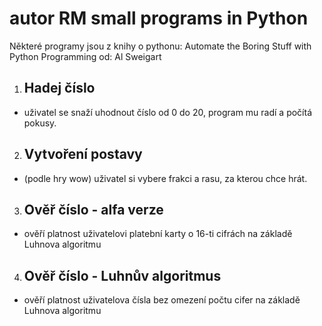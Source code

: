 # autor RM small programs in Python #
Některé programy jsou z knihy o pythonu: Automate the Boring Stuff with Python Programming od: Al Sweigart

1. ## Hadej číslo ##
- uživatel se snaží uhodnout číslo od 0 do 20, program mu radí a počítá pokusy.

2. ## Vytvoření postavy ##
- (podle hry wow) uživatel si vybere frakci a rasu, za kterou chce hrát.

3. ## Ověř číslo - alfa verze ##
- ověří platnost uživatelovi platební karty o 16-ti cifrách na základě Luhnova algoritmu

4. ## Ověř číslo - Luhnův algoritmus ##
- ověří platnost uživatelova čísla bez omezení počtu cifer na základě Luhnova algoritmu

